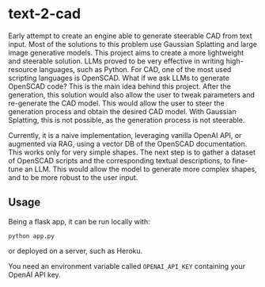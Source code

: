 # text-2-cad
Early attempt to create an engine able to generate steerable CAD from text input. Most of the solutions to this problem use Gaussian Splatting and large image generative models. This project aims to create a more lightweight and steerable solution. LLMs proved to be very effective in writing high-resource languages, such as Python. For CAD, one of the most used scripting languages is OpenSCAD. What if we ask LLMs to generate OpenSCAD code? This is the main idea behind this project.
After the generation, this solution would also allow the user to tweak parameters and re-generate the CAD model. This would allow the user to steer the generation process and obtain the desired CAD model. With Gaussian Splatting, this is not possible, as the generation process is not steerable.

Currently, it is a naive implementation, leveraging vanilla OpenAI API, or augmented via RAG, using a vector DB of the OpenSCAD documentation. This works only for very simple shapes. The next step is to gather a dataset of OpenSCAD scripts and the corresponding textual descriptions, to fine-tune an LLM. This would allow the model to generate more complex shapes, and to be more robust to the user input.

## Usage
Being a flask app, it can be run locally with:
```
python app.py
```
or deployed on a server, such as Heroku.

You need an environment variable called `OPENAI_API_KEY` containing your OpenAI API key.
